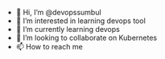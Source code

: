 - 👋 Hi, I’m @devopssumbul
- 👀 I’m interested in learning devops tool
- 🌱 I’m currently learning devops
- 💞️ I’m looking to collaborate on Kubernetes 
- 📫 How to reach me 

<!---
devopssumbul/devopssumbul is a ✨ special ✨ repository because its `README.md` (this file) appears on your GitHub profile.
You can click the Preview link to take a look at your changes.
--->
